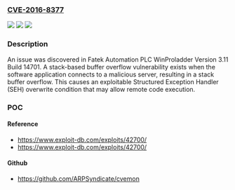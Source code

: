 ### [CVE-2016-8377](https://cve.mitre.org/cgi-bin/cvename.cgi?name=CVE-2016-8377)
![](https://img.shields.io/static/v1?label=Product&message=Fatek%20Automation%20PLC%20WinProladder%203.11%20Build%2014701&color=blue)
![](https://img.shields.io/static/v1?label=Version&message=n%2Fa&color=blue)
![](https://img.shields.io/static/v1?label=Vulnerability&message=Fatek%20Automation%20PLC%20WinProladder%20Stack-Based%20Buffer%20Overflow%20Vulnerability&color=brighgreen)

### Description

An issue was discovered in Fatek Automation PLC WinProladder Version 3.11 Build 14701. A stack-based buffer overflow vulnerability exists when the software application connects to a malicious server, resulting in a stack buffer overflow. This causes an exploitable Structured Exception Handler (SEH) overwrite condition that may allow remote code execution.

### POC

#### Reference
- https://www.exploit-db.com/exploits/42700/
- https://www.exploit-db.com/exploits/42700/

#### Github
- https://github.com/ARPSyndicate/cvemon

